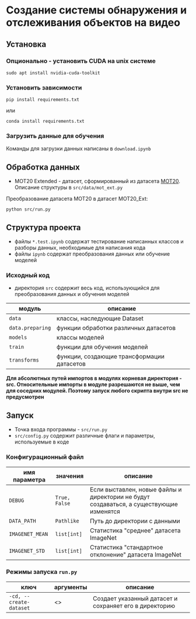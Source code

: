 # Создание системы обнаружения и отслеживания объектов на видео
## Установка 
### Опционально - установить CUDA на unix системе

`sudo apt install nvidia-cuda-toolkit`

### Установить зависимости 

`pip install requirements.txt`

или 

`conda install requirements.txt`

### Загрузить данные для обучения

Команды для загрузки данных написаны в `download.ipynb`

## Обработка данных

- MOT20 Extended - датасет, сформированный из датасета [MOT20](https://motchallenge.net). Описание структуры в `src/data/mot_ext.py`

Преобразование датасета MOT20 в датасет MOT20_Ext:

`python src/run.py`

## Структура проекта

- файлы `*.test.ipynb` содержат тестирование написанных классов и разборы данных, необходимые для написания кода
- файлы `ipynb` содержат преобразования данных или обучение моделей

### Исходный код

- директория `src` содержит весь код, использующийся для преобразования данных и обучения моделей


| модуль | описание
|-|-
| `data` | классы, наследующие Dataset
| `data.preparing` | функции обработки различных датасетов
| `models` | классы моделей
| `train` | функции для обучения моделей
| `transforms` | функции, создающие трансформации датасетов

**Для абсолютных путей импортов в модулях корневая директория - src. Относительные импорты в модуле разрешаются не выше, чем для соседних модулей. Поэтому запуск любого скрипта внутри src не предусмотрен**

## Запуск

- Точка входа программы - `src/run.py` 
- `src/config.py` содержит различные флаги и параметры, используемые в коде

### Конфигурационный файл

| имя параметра | значения | описание 
| - | - | -
| `DEBUG` | `True, False` | Если выставлен, новые файлы и директории не будут создаваться, а существующие изменятся
| `DATA_PATH` | `Pathlike` | Путь до директории с данными
| `IMAGENET_MEAN` | `list[int]` | Статистика "среднее" датасета ImageNet
| `IMAGENET_STD` | `list[int]` | Статистика "стандартное отклонение" датасета ImageNet

### Режимы запуска `run.py`


| ключ  | аргументы  |  описание |
|---|---|---|
| `-cd, --create-dataset`  | <>  | Создает указанный датасет и сохраняет его в директорию  |
